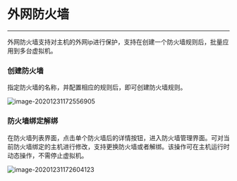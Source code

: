 # 外网防火墙
------

外网防火墙支持对主机的外网ip进行保护，支持在创建一个防火墙规则后，批量应用到多台虚拟机。

### 创建防火墙

指定防火墙的名称，并配置相应的规则后，即可创建防火墙规则。

![image-20201231172556905](https://static.ucloud.cn/125d704e23c4be6fd411d487a9ad9744.png)

 

### 防火墙绑定解绑

在防火墙列表界面，点击单个防火墙后的详情按钮，进入防火墙管理界面。可对当前防火墙绑定的主机进行修改，支持更换防火墙或者解绑。该操作可在主机运行时动态操作，不需停止虚拟机。

![image-20201231172604123](https://static.ucloud.cn/1eb100a7a58185e87e3e3f17840fa9cb.png)

